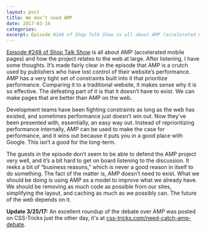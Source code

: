```yaml
---
layout: post
title: We don’t need AMP
date: 2017-03-16
categories: 
excerpt: Episode #248 of Shop Talk Show is all about AMP (accelerated mobile pages) and how the project relates to the web at large.
---
```

[Episode #248 of Shop Talk Show](http://shoptalkshow.com/episodes/248-amp/) is all about AMP (accelerated mobile pages) and how the project relates to the web at large. After listening, I have some thoughts. It’s made fairly clear in the episode that AMP is a crutch used by publishers who have lost control of their website’s performance. AMP has a very tight set of constraints built into it that prioritize performance. Comparing it to a traditional website, it makes sense why it is so effective. The defeating part of it is that it doesn’t have to exist. We can make pages that are better than AMP on the web.

Development teams have been fighting constraints as long as the web has existed, and sometimes performance just doesn’t win out. Now they’ve been presented with, essentially, an easy way out. Instead of reprioritizing performance internally, AMP can be used to make the case for performance, and it wins out because it puts you in a good place with Google. This isn’t a good for the long-term.

The guests in the episode don’t seem to be able to defend the AMP project very well, and it’s a bit hard to get on board listening to the discussion. It reeks a bit of “business reasons,” which is never a good reason in itself to do something. The fact of the matter is, AMP doesn’t need to exist. What we should be doing is using AMP as a model to improve what we already have. We should be removing as much code as possible from our sites, simplifying the layout, and caching as much as we possibly can. The future of the web depends on it.

<strong>Update 3/25/17:</strong> An excellent roundup of the debate over AMP was posted on CSS-Tricks just the other day, it's at [css-tricks.com/need-catch-amp-debate](https://css-tricks.com/need-catch-amp-debate/).